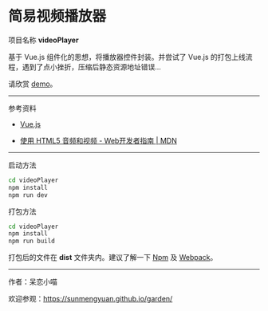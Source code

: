 # 简易视频播放器 #

项目名称 __videoPlayer__

基于 Vue.js 组件化的思想，将播放器控件封装。并尝试了 Vue.js 的打包上线流程，遇到了点小挫折，压缩后静态资源地址错误...

请欣赏 [demo](https://sunmengyuan.github.io/demos/vue/videoPlayer)。

*****

参考资料

+ [Vue.js](http://cn.vuejs.org/)

+ [使用 HTML5 音频和视频 - Web开发者指南 | MDN](https://developer.mozilla.org/zh-CN/docs/Web/Guide/HTML/Using_HTML5_audio_and_video)

*****

启动方法
    
```bash
cd videoPlayer
npm install
npm run dev
```

打包方法

```bash
cd videoPlayer
npm install
npm run build
```

打包后的文件在 __dist__ 文件夹内。建议了解一下 [Npm](https://www.npmjs.com/) 及 [Webpack](https://webpack.github.io/docs/)。

*****
    
作者：呆恋小喵

欢迎参观：<https://sunmengyuan.github.io/garden/>

